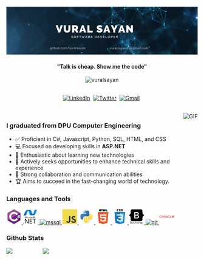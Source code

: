  ![Vural Sayan Banner](banner.png) 
<p>
  <h4 align="center"><b>"Talk is cheap. Show me the code"</b></h4>
</p>

<p 
align="center"> <img src="https://komarev.com/ghpvc/?username=vuralsayan&label=Profile%20views&color=0e75b6&style=flat" alt="vuralsayan" /> 
</p>

<p align="center">
<br>
<a href="https://www.linkedin.com/in/vural-sayan-79326a171/"><img src="https://img.shields.io/badge/linkedin-%230077B5.svg?&style=for-the-badge&logo=linkedin&logoColor=white" alt="LinkedIn" /></a>&nbsp;
<a href="https://twitter.com/busenurcetin16" target="_blank"><img alt="Twitter" src="https://img.shields.io/badge/twitter-%231DA1F2.svg?&style=for-the-badge&logo=twitter&logoColor=white" /></a>&nbsp;
<a href="mailto:vuralsayan01.com?subject=Hola%20Sumanth"><img src="https://img.shields.io/badge/gmail-%23D14836.svg?&style=for-the-badge&logo=gmail&logoColor=white" alt="Gmail"/></a>&nbsp;
</p>

<br>

<img align="right" height="230px" alt="GIF" src="https://media.giphy.com/media/qgQUggAC3Pfv687qPC/giphy.gif" />

### I graduated from DPU Computer Engineering
- ✅ Proficient in C#, Javascript, Python, SQL, HTML, and CSS
- 💻 Focused on developing skills in **ASP.NET**
- 🌱 Enthusiastic about learning new technologies
- 🔧 Actively seeks opportunities to enhance technical skills and experience
- 🤝 Strong collaboration and communication abilities
- 🏆 Aims to succeed in the fast-changing world of technology.

### Languages and Tools
<p align="left"> 
<a href="https://www.w3schools.com/cs/" target="_blank" rel="noreferrer"> <img src="https://raw.githubusercontent.com/devicons/devicon/master/icons/csharp/csharp-original.svg" alt="csharp" width="40" height="40"/> </a> 
<a href="https://dotnet.microsoft.com/" target="_blank" rel="noreferrer"> <img src="https://raw.githubusercontent.com/devicons/devicon/master/icons/dot-net/dot-net-original-wordmark.svg" alt="dotnet" width="40" height="40"/> </a> 
<a href="https://www.microsoft.com/en-us/sql-server" target="_blank" rel="noreferrer"> <img src="https://www.svgrepo.com/show/303229/microsoft-sql-server-logo.svg" alt="mssql" width="40" height="40"/> </a> 
<a href="https://developer.mozilla.org/en-US/docs/Web/JavaScript" target="_blank" rel="noreferrer"> <img src="https://raw.githubusercontent.com/devicons/devicon/master/icons/javascript/javascript-original.svg" alt="javascript" width="40" height="40"/> </a> 
<a href="https://www.python.org" target="_blank" rel="noreferrer"> <img src="https://raw.githubusercontent.com/devicons/devicon/master/icons/python/python-original.svg" alt="python" width="40" height="40"/> </a> 
<a href="https://www.w3.org/html/" target="_blank" rel="noreferrer"> <img src="https://raw.githubusercontent.com/devicons/devicon/master/icons/html5/html5-original-wordmark.svg" alt="html5" width="40" height="40"/> </a> 
<a href="https://www.w3schools.com/css/" target="_blank" rel="noreferrer"> <img src="https://raw.githubusercontent.com/devicons/devicon/master/icons/css3/css3-original-wordmark.svg" alt="css3" width="40" height="40"/> </a> 
<a href="https://getbootstrap.com" target="_blank" rel="noreferrer"> <img src="https://raw.githubusercontent.com/devicons/devicon/master/icons/bootstrap/bootstrap-plain-wordmark.svg" alt="bootstrap" width="40" height="40"/> </a> 
<a href="https://git-scm.com/" target="_blank" rel="noreferrer"> <img src="https://www.vectorlogo.zone/logos/git-scm/git-scm-icon.svg" alt="git" width="40" height="40"/> </a> 
<a href="https://www.oracle.com/" target="_blank" rel="noreferrer"> <img src="https://raw.githubusercontent.com/devicons/devicon/master/icons/oracle/oracle-original.svg" alt="oracle" width="40" height="40"/> </a> 
</p>

### Github Stats

<!-- <a >
  <img height=180 align="center" src="https://github-readme-stats.vercel.app/api/?username=vuralsayan&show_icons=true&title_color=fff&icon_color=79ff97&text_color=9f9f9f&bg_color=24292e" />
</a>
<a style="padding-left: 50px">
  <img height=190 align="center" src="https://github-readme-stats.sumanth-talluri.vercel.app/api/top-langs/?username=vuralsayan&show_icons=true&hide_border=true&theme=radical" />
</a> -->

<!-- <a>
  <img height=200 align="center" src="https://github-readme-stats.vercel.app/api/?username=vuralsayan&show_icons=true&title_color=fff&icon_color=79ff97&text_color=9f9f9f&bg_color=24292e" />
</a>
<a>
  <img height=200 align="center" src="https://github-readme-stats.sumanth-talluri.vercel.app/api/top-langs/?username=vuralsayan&show_icons=true&hide_border=true&theme=radical" />
</a> -->

<div style="display: flex; justify-content: left;">
  <a style="padding-right: 50px;">
    <img height=200 src="https://github-readme-stats.vercel.app/api/?username=vuralsayan&show_icons=true&title_color=fff&icon_color=79ff97&text_color=9f9f9f&bg_color=24292e" />
  </a>
  <a style="padding-left: 30px;">
    <img height=250 src="https://github-readme-stats.sumanth-talluri.vercel.app/api/top-langs/?username=vuralsayan&show_icons=true&hide_border=true&theme=nord" />
  </a>
</div>







